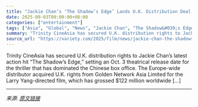 ```yaml
---
title: "Jackie Chan’s ‘The Shadow’s Edge’ Lands U.K. Distribution Deal With Trinity CineAsia (EXCLUSIVE)"
date: 2025-09-03T09:00:00+08:00
categories: ["entertainment"]
tags: ["Asia", "Global", "News", "Jackie Chan", "The Shadow&#039;s Edge", "Tony Leung Ka-fai", "Trinity CineAsia"]
summary: "Trinity CineAsia has secured U.K. distribution rights to Jackie Chan&#8217;s latest action hit &#8220;The Shadow&#8217;s Edge,&#8221; setting an Oct. 3 theatrical release date for the thriller that ha"
source_url: "https://variety.com/2025/film/news/jackie-chan-the-shadows-edge-uk-distribution-deal-1236505678/"
---
```


Trinity CineAsia has secured U.K. distribution rights to Jackie Chan&#8217;s latest action hit &#8220;The Shadow&#8217;s Edge,&#8221; setting an Oct. 3 theatrical release date for the thriller that has dominated the Chinese box office. The Europe-wide distributor acquired U.K. rights from Golden Network Asia Limited for the Larry Yang-directed film, which has grossed $122 million worldwide [&#8230;]

---

*来源: [原文链接](https://variety.com/2025/film/news/jackie-chan-the-shadows-edge-uk-distribution-deal-1236505678/)*
